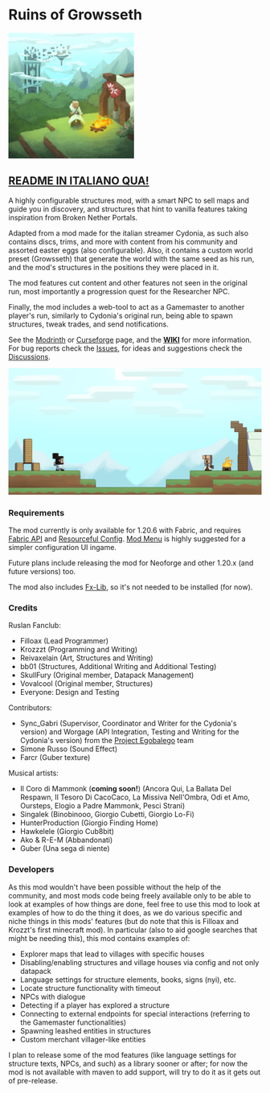 # Ruins of Growsseth

<img src="./src/main/resources/assets/growsseth/icon.png" alt="alt text" width="250" height="250">

## [**README IN ITALIANO QUA!**](docs/README_ITA.md)

A highly configurable structures mod, with a smart NPC to sell maps and guide you in discovery, and structures 
that hint to vanilla features taking inspiration from Broken Nether Portals. 

Adapted from a mod made for the italian streamer Cydonia, as such also contains discs, trims, and more 
with content from his community and assorted easter eggs (also configurable). Also, it contains a custom
world preset (Growsseth) that generate the world with the same seed as his run, and the mod's structures
in the positions they were placed in it.

The mod features cut content and other features not seen in the original run, most importantly a progression
quest for the Researcher NPC.

Finally, the mod includes a web-tool to act as a Gamemaster to another player's run, similarly to Cydonia's
original run, being able to spawn structures, tweak trades, and send notifications.

See the [Modrinth](https://modrinth.com/mod/ruins-of-growsseth) or [Curseforge](https://curseforge.com/minecraft/mc-mods/ruins-of-growsseth) page, and the [**WIKI**](https://github.com/filloax/ruins-of-growsseth/wiki) for more information.
For bug reports check the [Issues](https://github.com/filloax/ruins-of-growsseth/issues), for ideas and suggestions check the [Discussions](https://github.com/filloax/ruins-of-growsseth/discussions).

![](./src/main/resources/assets/growsseth/textures/gui/advancements/backgrounds/advancements_background.png)

### Requirements

The mod currently is only available for 1.20.6 with Fabric, and requires [Fabric API](https://modrinth.com/mod/fabric-api) and [Resourceful Config](https://modrinth.com/mod/resourceful-config). 
[Mod Menu](https://modrinth.com/mod/modmenu) is highly suggested for a simpler configuration UI ingame.

Future plans include releasing the mod for Neoforge and other 1.20.x (and future versions) too.

The mod also includes [Fx-Lib](https://github.com/filloax/FX-Lib/), so it's not needed to be installed (for now).

### Credits

Ruslan Fanclub:
- Filloax (Lead Programmer)
- Krozzzt (Programming and Writing)
- Reivaxelain (Art, Structures and Writing)
- bb01 (Structures, Additional Writing and Additional Testing)
- SkullFury (Original member, Datapack Management)
- Vovalcool (Original member, Structures)
- Everyone: Design and Testing

Contributors:
- Sync_Gabri (Supervisor, Coordinator and Writer for the Cydonia's version) and 
  Worgage (API Integration, Testing and Writing for the Cydonia's version)
  from the [Project Egobalego](https://projectegobalego.com/) team
- Simone Russo (Sound Effect)
- Farcr (Guber texture)

Musical artists:
- Il Coro di Mammonk (**coming soon!**) (Ancora Qui, La Ballata Del Respawn, Il Tesoro Di CacoCaco, La Missiva Nell'Ombra, Odi et Amo, Oursteps, Elogio a Padre Mammonk, Pesci Strani)
- Singalek (Binobinooo, Giorgio Cubetti, Giorgio Lo-Fi)
- HunterProduction (Giorgio Finding Home)
- Hawkelele (Giorgio Cub8bit)
- Ako & R-E-M (Abbandonati)
- Guber (Una sega di niente)

### Developers

As this mod wouldn't have been possible without the help of the community, and most mods code being freely available only to be able to look at examples of how things are done, feel free to use this mod to look at examples of how to do the thing it does, as we do various specific and niche things in this mods' features (but do note that this is Filloax and Krozzt's first minecraft mod). In particular (also to aid google searches that might be needing this), this mod contains examples of:
- Explorer maps that lead to villages with specific houses
- Disabling/enabling structures and village houses via config and not only datapack
- Language settings for structure elements, books, signs (nyi), etc.
- Locate structure functionality with timeout
- NPCs with dialogue
- Detecting if a player has explored a structure
- Connecting to external endpoints for special interactions (referring to the Gamemaster functionalities)
- Spawning leashed entities in structures
- Custom merchant villager-like entities

I plan to release some of the mod features (like language settings for structure texts, NPCs, and such) as 
a library sooner or after; for now the mod is not available with maven to add support, will try to do it as it
gets out of pre-release.